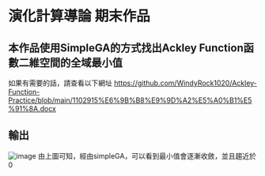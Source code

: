 # 演化計算導論 期末作品

## 本作品使用SimpleGA的方式找出Ackley Function函數二維空間的全域最小值  
如果有需要的話，請查看以下網址
https://github.com/WindyRock1020/Ackley-Function-Practice/blob/main/1102915%E6%9B%B8%E9%9D%A2%E5%A0%B1%E5%91%8A.docx
## 輸出
![image](https://github.com/user-attachments/assets/049311a1-ec09-45c0-bae8-b7cbf9e7a1da)
由上圖可知，經由simpleGA，可以看到最小值會逐漸收斂，並且趨近於0
